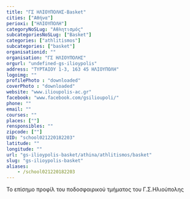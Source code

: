```yaml
---
title: "ΓΣ ΗΛΙΟΥΠΟΛΗΣ-Basket"
cities: ["Αθήνα"]
perioxi: ["ΗΛΙΟΥΠΟΛΗ"]
categoryNoSLug: "Αθλητισμός"
subcategoriesNoSLug: ["Basket"]
categories: ["athlitismos"]
subcategories: ["basket"]
organisationid: ""
organisation: "ΓΣ ΗΛΙΟΥΠΟΛΗΣ"
orgurl: "undefined-gs-ilioypolis"
address: "ΤΥΡΤΑΙΟΥ 1-3, 163 45 ΗΛΙΟΥΠΟΛΗ"
logoimg: ""
profilePhoto : "downloaded"
coverPhoto : "downloaded"
website: "www.ilioupolis-ac.gr"
facebook: "www.facebook.com/gsilioupoli/"
phone: ""
email: ""
courses: ""
places: [""]
rensponsibles: ""
zipcode: [""]
UID: "school021220182203"
latitude: ""
longitude: ""
url: "gs-ilioypolis-basket/athina/athlitismos/basket"
slug: "gs-ilioypolis-basket"
aliases:
    - /school021220182203
---
```



Το επίσημο προφίλ του ποδοσφαιρικού τμήματος του Γ.Σ.Ηλιούπολης

